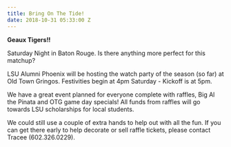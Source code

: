 ```yaml
---
title: Bring On The Tide!
date: 2018-10-31 05:33:00 Z
---
```


**Geaux Tigers!!**
 
Saturday Night in Baton Rouge. Is there anything more perfect for this matchup?  
 
LSU Alumni Phoenix will be hosting the watch party of the season (so far) at Old Town Gringos. Festivities begin at 4pm Saturday - Kickoff is at 5pm.   
 
We have a great event planned for everyone complete with raffles, Big Al the Pinata and OTG game day specials! All funds from raffles will go towards LSU scholarships for local students. 
 
We could still use a couple of extra hands to help out with all the fun. If you can get there early to help decorate or sell raffle tickets, please contact Tracee (602.326.0229).  